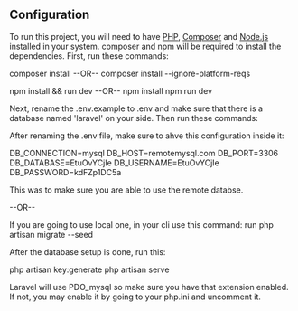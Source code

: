 ## Configuration
To run this project, you will need to have [PHP](https://www.php.net/downloads), [Composer](https://getcomposer.org/download/) and [Node.js](https://nodejs.org/en/download/) installed in your system. composer and npm will be required to install the dependencies. First, run these commands:

composer install
--OR--
composer install --ignore-platform-reqs

npm install && run dev
--OR--
npm install
npm run dev

Next, rename the .env.example to .env and make sure that there is a database named 'laravel' on your side. Then run these commands:

After renaming the .env file, make sure to ahve this configuration inside it:

DB_CONNECTION=mysql
DB_HOST=remotemysql.com
DB_PORT=3306
DB_DATABASE=EtuOvYCjIe
DB_USERNAME=EtuOvYCjIe
DB_PASSWORD=kdFZp1DC5a

This was to make sure you are able to use the remote databse.

--OR--

If you are going to use local one, in your cli use this command:
run php artisan migrate --seed

After the database setup is done, run this:

php artisan key:generate
php artisan serve

Laravel will use PDO_mysql so make sure you have that extension enabled. If not, you may enable it by going to your php.ini and uncomment it.